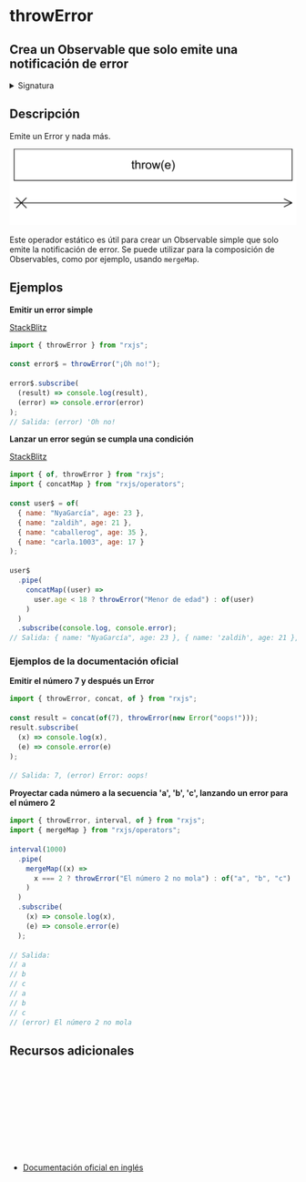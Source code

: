 # throwError

<h2 class="subtitle"> Crea un Observable que solo emite una notificación de error
</h2>

<details>
<summary>Signatura</summary>

### Firma

`throwError(error: any, scheduler?: SchedulerLike): Observable<never>`

### Parámetros

<table>
<tr><td>error</td><td>El Error que se le proporciona a la notificación error.</td></tr>
<tr><td>scheduler</td><td>Opcional. El valor por defecto es <code>undefined</code>.
El <code>SchedulerLike</code> que utilizar para planificar la emisión de la notificación <code>error</code>.</td></tr>

</table>

### Retorna

`Observable<never>`: Un Observable de error: emite solo la notificación `error` utilizando el argumento `error` proporcionado

</details>

## Descripción

Emite un Error y nada más.

<img src="assets/images/marble-diagrams/creation/throwError.png" alt="Diagrama de canicas de throw">

Este operador estático es útil para crear un Observable simple que solo emite la notificación de error. Se puede utilizar para la composición de Observables, como por ejemplo, usando `mergeMap`.

## Ejemplos

**Emitir un error simple**

<a target="_blank" href="https://stackblitz.com/edit/docu-rxjs-throwerror?file=index.ts">StackBlitz</a>

```javascript
import { throwError } from "rxjs";

const error$ = throwError("¡Oh no!");

error$.subscribe(
  (result) => console.log(result),
  (error) => console.error(error)
);
// Salida: (error) 'Oh no!
```

**Lanzar un error según se cumpla una condición**

<a target="_blank" href="https://stackblitz.com/edit/docu-rxjs-throwerror-2?file=index.ts">StackBlitz</a>

```javascript
import { of, throwError } from "rxjs";
import { concatMap } from "rxjs/operators";

const user$ = of(
  { name: "NyaGarcía", age: 23 },
  { name: "zaldih", age: 21 },
  { name: "caballerog", age: 35 },
  { name: "carla.1003", age: 17 }
);

user$
  .pipe(
    concatMap((user) =>
      user.age < 18 ? throwError("Menor de edad") : of(user)
    )
  )
  .subscribe(console.log, console.error);
// Salida: { name: "NyaGarcía", age: 23 }, { name: 'zaldih', age: 21 }, { name: "caballerog", age: 35 }, (error) Menor de edad
```

### Ejemplos de la documentación oficial

**Emitir el número 7 y después un Error**

```javascript
import { throwError, concat, of } from "rxjs";

const result = concat(of(7), throwError(new Error("oops!")));
result.subscribe(
  (x) => console.log(x),
  (e) => console.error(e)
);

// Salida: 7, (error) Error: oops!
```

**Proyectar cada número a la secuencia 'a', 'b', 'c', lanzando un error para el número 2**

```javascript
import { throwError, interval, of } from "rxjs";
import { mergeMap } from "rxjs/operators";

interval(1000)
  .pipe(
    mergeMap((x) =>
      x === 2 ? throwError("El número 2 no mola") : of("a", "b", "c")
    )
  )
  .subscribe(
    (x) => console.log(x),
    (e) => console.error(e)
  );

// Salida:
// a
// b
// c
// a
// b
// c
// (error) El número 2 no mola
```

<div class="additional-section">

## Recursos adicionales

<a target="_blank" href="https://github.com/ReactiveX/rxjs/blob/master/src/internal/observable/throwError.ts">
<svg>
  <use xlink:href="/assets/icons/source.svg#source-code"></use>
</svg>
</a>
</div>

- <a target="_blank" href="https://rxjs.dev/api/index/function/throwError">Documentación oficial en inglés</a>
